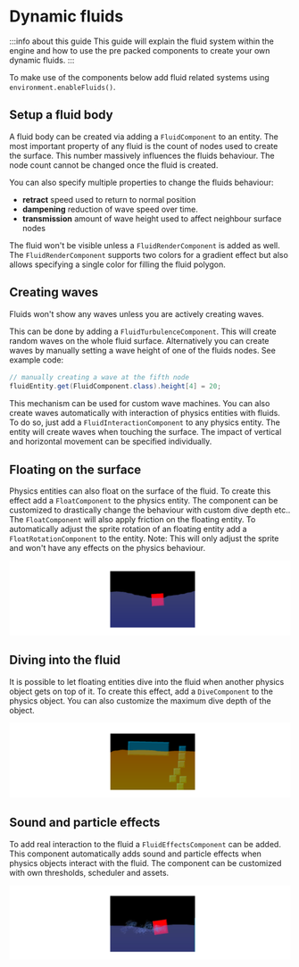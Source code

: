 # Dynamic fluids

:::info about this guide
This guide will explain the fluid system within the engine and how to use the pre packed components to create your own dynamic fluids.
:::

To make use of the components below add fluid related systems using `environment.enableFluids()`.

## Setup a fluid body

A fluid body can be created via adding a `FluidComponent` to an entity.
The most important property of any fluid is the count of nodes used to create the surface.
This number massively influences the fluids behaviour.
The node count cannot be changed once the fluid is created.

You can also specify multiple properties to change the fluids behaviour:

- **retract** speed used to return to normal position
- **dampening** reduction of wave speed over time.
- **transmission** amount of wave height used to affect neighbour surface nodes

The fluid won't be visible unless a `FluidRenderComponent` is added as well.
The `FluidRenderComponent` supports two colors for a gradient effect but also allows specifying a single color for filling the fluid polygon.


## Creating waves

Fluids won't show any waves unless you are actively creating waves.

This can be done by adding a `FluidTurbulenceComponent`.
This will create random waves on the whole fluid surface.
Alternatively you can create waves by manually setting a wave height of one of the fluids nodes.
See example code:

``` java
// manually creating a wave at the fifth node
fluidEntity.get(FluidComponent.class).height[4] = 20;
```

This mechanism can be used for custom wave machines.
You can also create waves automatically with interaction of physics entities with fluids.
To do so, just add a `FluidInteractionComponent` to any physics entity.
The entity will create waves when touching the surface.
The impact of vertical and horizontal movement can be specified individually.


## Floating on the surface

Physics entities can also float on the surface of the fluid.
To create this effect add a `FloatComponent` to the physics entity.
The component can be customized to drastically change the behaviour with custom dive depth etc..
The `FloatComponent` will also apply friction on the floating entity.
To automatically adjust the sprite rotation of an floating entity add a `FloatRotationComponent` to the entity.
Note: This will only adjust the sprite and won't have any effects on the physics behaviour.

![floating object](floating-object.png)

## Diving into the fluid

It is possible to let floating entities dive into the fluid when another physics object gets on top of it.
To create this effect, add a `DiveComponent` to the physics object.
You can also customize the maximum dive depth of the object.

![diving objects](diving-objects.png)

## Sound and particle effects

To add real interaction to the fluid a `FluidEffectsComponent` can be added.
This component automatically adds sound and particle effects when physics objects interact with the fluid.
The component can be customized with own thresholds, scheduler and assets.

![fluid effects](fluid-effects.png)